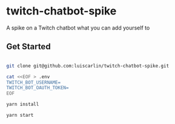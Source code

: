 # twitch-chatbot-spike

A spike on a Twitch chatbot what you can add yourself to

## Get Started

```bash

git clone git@github.com:luiscarlin/twitch-chatbot-spike.git

cat <<EOF > .env
TWITCH_BOT_USERNAME=
TWITCH_BOT_OAUTH_TOKEN=
EOF

yarn install

yarn start
```
